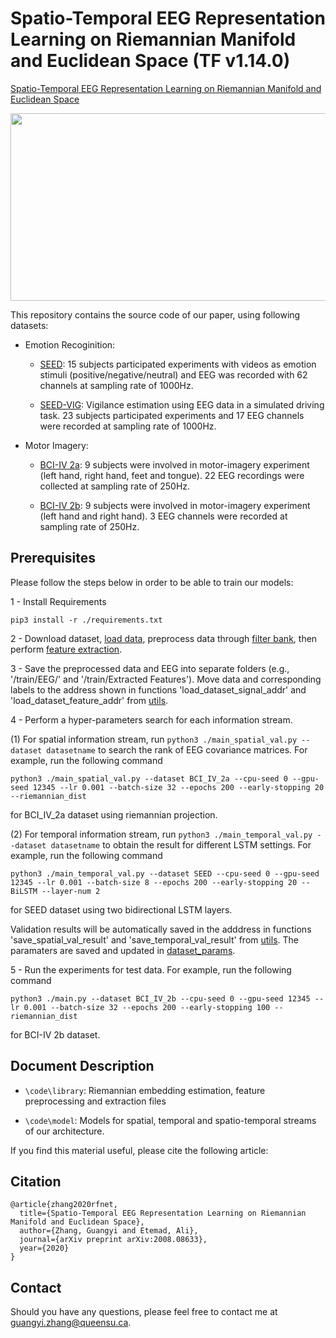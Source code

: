 # Spatio-Temporal EEG Representation Learning on Riemannian Manifold and Euclidean Space (TF v1.14.0)

[Spatio-Temporal EEG Representation Learning on Riemannian Manifold and Euclidean Space](https://arxiv.org/abs/2008.08633)

<p align="center">
  <img 
    width="800"
    height="300"
    src="/doc/architecture.jpg"
  >
</p>


This repository contains the source code of our paper, using following datasets:

- Emotion Recoginition: 

    - [SEED](https://bcmi.sjtu.edu.cn/~seed/seed.html): 15 subjects participated experiments with videos as emotion stimuli (positive/negative/neutral) and EEG was recorded with 62 channels at sampling rate of 1000Hz.

    - [SEED-VIG](https://bcmi.sjtu.edu.cn/~seed/seed-vig.html): Vigilance estimation using EEG data in a simulated driving task. 23 subjects participated experiments and 17 EEG channels were recorded at sampling rate of 1000Hz. 

- Motor Imagery: 

    - [BCI-IV 2a](https://www.bbci.de/competition/iv/#dataset1): 9 subjects were involved in motor-imagery experiment (left hand, right hand, feet and tongue). 22 EEG recordings were collected at sampling rate of 250Hz. 


    - [BCI-IV 2b](https://www.bbci.de/competition/iv/#dataset1): 9 subjects were involved in motor-imagery experiment (left hand and right hand). 3 EEG channels were recorded at sampling rate of 250Hz. 


## Prerequisites
Please follow the steps below in order to be able to train our models:


1 - Install Requirements

```
pip3 install -r ./requirements.txt
```

2 - Download dataset, [load data](./code/load_data.py), preprocess data through [filter bank](./code/library/signal_filtering.py), then perform [feature extraction](./code/library/feature_extraction.py).
    
3 - Save the preprocessed data and EEG into separate folders (e.g., '/train/EEG/' and '/train/Extracted Features'). Move data and corresponding labels to the address shown in functions 'load_dataset_signal_addr' and 'load_dataset_feature_addr' from [utils](./code/utils.py). 

4 - Perform a hyper-parameters search for each information stream. 

(1) For spatial information stream, run `python3 ./main_spatial_val.py --dataset datasetname` to search the rank of EEG covariance matrices. For example, run the following command
```
python3 ./main_spatial_val.py --dataset BCI_IV_2a --cpu-seed 0 --gpu-seed 12345 --lr 0.001 --batch-size 32 --epochs 200 --early-stopping 20 --riemannian_dist
```
for BCI_IV_2a dataset using riemannian projection. 

(2) For temporal information stream, run `python3 ./main_temporal_val.py --dataset datasetname` to obtain the result for different LSTM settings. For example, run the following command
```
python3 ./main_temporal_val.py --dataset SEED --cpu-seed 0 --gpu-seed 12345 --lr 0.001 --batch-size 8 --epochs 200 --early-stopping 20 -- BiLSTM --layer-num 2
```

for SEED dataset using two bidirectional LSTM layers. 

Validation results will be automatically saved in the adddress in functions 'save_spatial_val_result' and 'save_temporal_val_result' from [utils](./code/utils.py). The paramaters are saved and updated in [dataset_params](./code/dataset_params.yaml).

5 - Run the experiments for test data. For example, run the following command
```
python3 ./main.py --dataset BCI_IV_2b --cpu-seed 0 --gpu-seed 12345 --lr 0.001 --batch-size 32 --epochs 200 --early-stopping 100 --riemannian_dist 
```
for BCI-IV 2b dataset. 


 ## Document Description
 
- `\code\library`:   Riemannian embedding estimation, feature preprocessing and extraction files
 
- `\code\model`:     Models for spatial, temporal and spatio-temporal streams of our architecture. 
 


If you find this material useful, please cite the following article:

## Citation
```
@article{zhang2020rfnet, 
  title={Spatio-Temporal EEG Representation Learning on Riemannian Manifold and Euclidean Space},
  author={Zhang, Guangyi and Etemad, Ali},
  journal={arXiv preprint arXiv:2008.08633},
  year={2020}
}
```




## Contact
Should you have any questions, please feel free to contact me at [guangyi.zhang@queensu.ca](mailto:guangyi.zhang@queensu.ca).



<!-- <img src="/doc/architecture.pdf" width="400" height="200">
 -->
